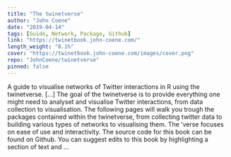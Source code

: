 ```yaml
---
title: "The twinetverse"
author: "John Coene"
date: "2019-04-14"
tags: [Guide, Network, Package, Github]
link: "https://twinetbook.john-coene.com/"
length_weight: "8.1%"
cover: "https://twinetbook.john-coene.com/images/cover.png"
repo: "JohnCoene/twinetverse"
pinned: false
---
```


A guide to visualise networks of Twitter interactions in R using the twinetverse. [...] The goal of the twinetverse is to provide everything one might need to analyset and visualise Twitter interactions, from data collection to visualisation. The following pages will walk you trough the packages contained within the twinetverse, from collecting twitter data to building various types of networks to visualising them. The ’verse focuses on ease of use and interactivity. The source code for this book can be found on Github. You can suggest edits to this book by highlighting a section of text and ...
